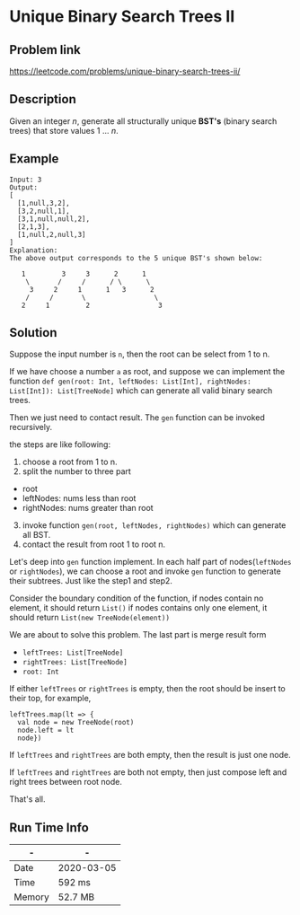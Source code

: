# Unique Binary Search Trees II

## Problem link
https://leetcode.com/problems/unique-binary-search-trees-ii/ 

## Description

Given an integer *n*, generate all structurally unique **BST's** (binary search trees) that store values 1 ... *n*.

## Example

```
Input: 3
Output:
[
  [1,null,3,2],
  [3,2,null,1],
  [3,1,null,null,2],
  [2,1,3],
  [1,null,2,null,3]
]
Explanation:
The above output corresponds to the 5 unique BST's shown below:

   1         3     3      2      1
    \       /     /      / \      \
     3     2     1      1   3      2
    /     /       \                 \
   2     1         2                 3
```



## Solution
Suppose the input number is `n`, then the root can be select from 1 to n.

If we have choose a number `a` as root, and suppose we can implement the function 
`def gen(root: Int, leftNodes: List[Int], rightNodes: List[Int]): List[TreeNode]` 
which can generate all valid binary search trees. 

Then we just need to contact result. The `gen` function can be invoked recursively.

the steps are like following:

1. choose a root from 1 to n.
2. split the number to three part
  - root
  - leftNodes: nums less than root
  - rightNodes: nums greater than root
3. invoke function `gen(root, leftNodes, rightNodes)` which can generate all BST.
4. contact the result from root 1 to root n.  


Let's deep into `gen` function implement.
In each half part of nodes(`leftNodes` or `rightNodes`), we can choose a root and invoke `gen` function to
generate their subtrees. Just like the step1 and step2.

Consider the boundary condition of the function, if nodes contain no element, it should return `List()`
if nodes contains only one element, it should return `List(new TreeNode(element))`

We are about to solve this problem. The last part is merge result form
- `leftTrees: List[TreeNode]`
- `rightTrees: List[TreeNode]`
- `root: Int`

If either `leftTrees` or `rightTrees` is empty, then the root should be insert to their top,
for example, 
```
leftTrees.map(lt => {
  val node = new TreeNode(root)
  node.left = lt
  node})
````

If `leftTrees` and `rightTrees` are both empty, then the result is just one node.

If `leftTrees` and `rightTrees` are both not empty, then just compose  left and right trees between root node.

That's all.

## Run Time Info

\- | \-
------------ | -------------
Date | 2020-03-05
Time | 592 ms
Memory | 52.7 MB	
